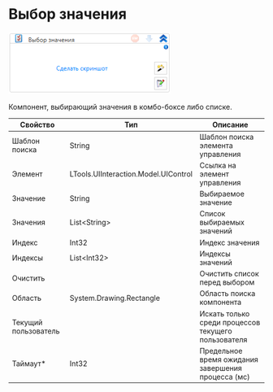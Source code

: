 # Выбор значения

![](<../../../.gitbook/assets/image (358).png>)

Компонент, выбирающий значения в комбо-боксе либо списке.

| Свойство             | Тип                                  | Описание                                            |
| -------------------- | ------------------------------------ | --------------------------------------------------- |
| Шаблон поиска        | String                               | Шаблон поиска элемента управления                   |
| Элемент              | LTools.UIInteraction.Model.UIControl | Ссылка на элемент управления                        |
| Значение             | String                               | Выбираемое значение                                 |
| Значения             | List\<String>                        | Список выбираемых значений                          |
| Индекс               | Int32                                | Индекс значения                                     |
| Индексы              | List\<Int32>                         | Индексы значений                                    |
| Очистить             |                                      | Очистить список перед выбором                       |
| Область              | System.Drawing.Rectangle             | Область поиска компонента                           |
| Текущий пользователь |                                      | Искать только среди процессов текущего пользователя |
| Таймаут\*            | Int32                                | Предельное время ожидания завершения процесса (мс)  |
